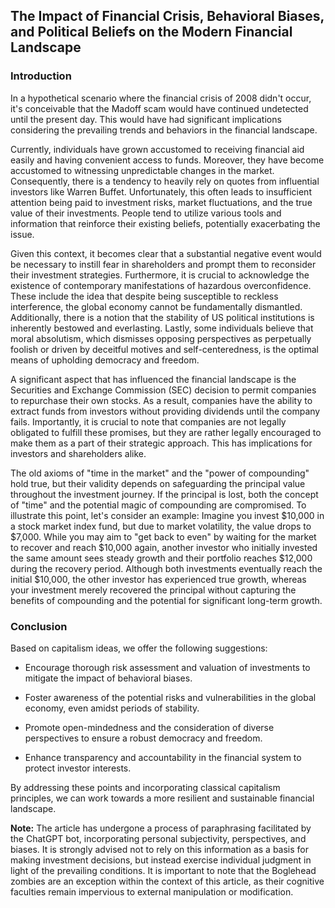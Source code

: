 ## The Impact of Financial Crisis, Behavioral Biases, and Political Beliefs on the Modern Financial Landscape



### Introduction

In a hypothetical scenario where the financial crisis of 2008 didn't occur, it's conceivable that the Madoff scam would have continued undetected until the present day. This would have had significant implications considering the prevailing trends and behaviors in the financial landscape.

Currently, individuals have grown accustomed to receiving financial aid easily and having convenient access to funds. Moreover, they have become accustomed to witnessing unpredictable changes in the market. Consequently, there is a tendency to heavily rely on quotes from influential investors like Warren Buffet. Unfortunately, this often leads to insufficient attention being paid to investment risks, market fluctuations, and the true value of their investments. People tend to utilize various tools and information that reinforce their existing beliefs, potentially exacerbating the issue.

Given this context, it becomes clear that a substantial negative event would be necessary to instill fear in shareholders and prompt them to reconsider their investment strategies. Furthermore, it is crucial to acknowledge the existence of contemporary manifestations of hazardous overconfidence. These include the idea that despite being susceptible to reckless interference, the global economy cannot be fundamentally dismantled. Additionally, there is a notion that the stability of US political institutions is inherently bestowed and everlasting. Lastly, some individuals believe that moral absolutism, which dismisses opposing perspectives as perpetually foolish or driven by deceitful motives and self-centeredness, is the optimal means of upholding democracy and freedom.

A significant aspect that has influenced the financial landscape is the Securities and Exchange Commission (SEC) decision to permit companies to repurchase their own stocks. As a result, companies have the ability to extract funds from investors without providing dividends until the company fails. Importantly, it is crucial to note that companies are not legally obligated to fulfill these promises, but they are rather legally encouraged to make them as a part of their strategic approach. This has implications for investors and shareholders alike.

The old axioms of "time in the market" and the "power of compounding" hold true, but their validity depends on safeguarding the principal value throughout the investment journey. If the principal is lost, both the concept of "time" and the potential magic of compounding are compromised. To illustrate this point, let's consider an example: Imagine you invest $10,000 in a stock market index fund, but due to market volatility, the value drops to $7,000. While you may aim to "get back to even" by waiting for the market to recover and reach $10,000 again, another investor who initially invested the same amount sees steady growth and their portfolio reaches $12,000 during the recovery period. Although both investments eventually reach the initial $10,000, the other investor has experienced true growth, whereas your investment merely recovered the principal without capturing the benefits of compounding and the potential for significant long-term growth.

### Conclusion

Based on capitalism ideas, we offer the following suggestions:

- Encourage thorough risk assessment and valuation of investments to mitigate the impact of behavioral biases.

- Foster awareness of the potential risks and vulnerabilities in the global economy, even amidst periods of stability.

- Promote open-mindedness and the consideration of diverse perspectives to ensure a robust democracy and freedom.

- Enhance transparency and accountability in the financial system to protect investor interests.

By addressing these points and incorporating classical capitalism principles, we can work towards a more resilient and sustainable financial landscape.

**Note:** The article has undergone a process of paraphrasing facilitated by the ChatGPT bot, incorporating personal subjectivity, perspectives, and biases. It is strongly advised not to rely on this information as a basis for making investment decisions, but instead exercise individual judgment in light of the prevailing conditions. It is important to note that the Boglehead zombies are an exception within the context of this article, as their cognitive faculties remain impervious to external manipulation or modification.


